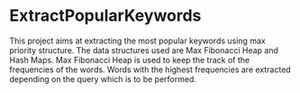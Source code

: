 # ExtractPopularKeywords
This project aims at extracting the most popular keywords using max priority structure.
The data structures used are Max Fibonacci Heap and Hash Maps.
Max Fibonacci Heap is used to keep the track of the frequencies of the words.
Words with the highest frequencies are extracted depending on the query which is to be performed.
